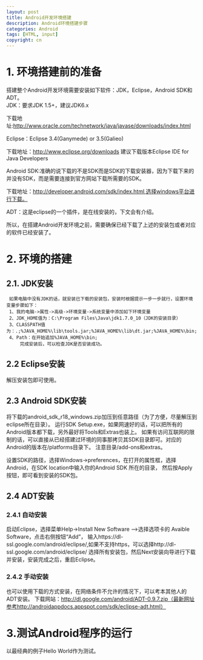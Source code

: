 ```yaml
---
layout: post
title: Android开发环境搭建
description: Android环境搭建步骤
categories: Android
tags: [HTML, input]
copyright: cn
---
```

# 1. 环境搭建前的准备
  搭建整个Android开发环境需要安装如下软件：JDK，Eclipse，Android SDK和ADT。  
  JDK：要求JDK 1.5+，建议JDK6.x 
  
  下载地址:http://www.oracle.com/technetwork/java/javase/downloads/index.html  
  
  Eclipse：Eclipse 3.4(Ganymede) or 3.5(Galieo)
  
  下载地址：http://www.eclipse.org/downloads 建议下载版本Eclipse IDE for Java Developers
  
  Android SDK:准确的说下载的不是SDK而是SDK的下载安装器，因为下载下来的并没有SDK，而是需要连接到官方网站下载所需要的SDK。
  
  下载地址：http://developer.android.com/sdk/index.html,选择windows平台进行下载。
  
  ADT：这是eclipse的一个插件，是在线安装的，下文会有介绍。
  
  所以，在搭建Android开发环境之前，需要确保已经下载了上述的安装包或者对应的软件已经安装了。

# 2. 环境的搭建

## 2.1. JDK安装
	 如果电脑中没有JDK的话，就安装已下载的安装包，安装时根据提示一步一步就行，设置环境变量步骤如下：
	 1、我的电脑->属性->高级->环境变量->系统变量中添加如下环境变量
	 2、JDK_HOME值为：C:\Program Files\Java\jdk1.7.0_10（JDK的安装目录）
	 3、CLASSPATH值为：.;%JAVA_HOME%\lib\tools.jar;%JAVA_HOME%\lib\dt.jar;%JAVA_HOME%\bin;
	 4、Path：在开始追加%JAVA_HOME%\bin;
	 	 完成安装后，可以检查JDK是否安装成功。 
	 
## 2.2  Eclipse安装
   解压安装包即可使用。
## 2.3 Android SDK安装
   将下载的android_sdk_r18_windows.zip加压到任意路径（为了方便，尽量解压到eclipse所在目录）。
   运行SDK Setup.exe，如果网速好的话，可以把所有的Android版本都下载，另外最好将Tools和Extras也装上。
   如果有访问互联网的限制的话，可以直接从已经搭建过环境的同事那拷贝其SDK目录即可。对应的Android的版本在/platforms目录下。
   注意目录/add-ons和extras。
   
   设置SDK的路径，选择Windows->preferences，在打开的属性框，选择Android，在SDK location中输入你的Android SDK 所在的目录，
   然后按Apply按钮，即可看到安装的SDK包。
   
## 2.4  ADT安装
###   2.4.1 自动安装
   启动Eclipse，选择菜单Help->Install New Software  -->选择选项卡的 Avaible Software，点击右侧按钮“Add”，
   输入https://dl-ssl.google.com/android/eclipse/,如果不支持https，可以选择http://dl-ssl.google.com/android/eclipse/
   选择所有安装包，然后Next安装向导进行下载并安装，安装完成之后，重启Eclipse。
###   2.4.2 手动安装
   也可以使用下载的方式安装，在网络条件不允许的情况下，可以考本其他人的ADT安装。
   下载网站：http://dl.google.com/android/ADT-0.9.7.zip（最新网址参考http://androidappdocs.appspot.com/sdk/eclipse-adt.html）
# 3.测试Android程序的运行
以最经典的例子Hello World作为测试。                                                                                                 